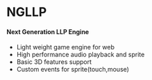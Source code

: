 # NGLLP
#### Next Generation LLP Engine
- Light weight game engine for web
- High performance audio playback and sprite
- Basic 3D features support
- Custom events for sprite(touch,mouse)



